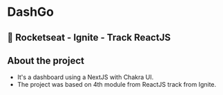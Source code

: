 # DashGo

## 🚀 Rocketseat - Ignite - Track ReactJS

## About the project
- It's a dashboard using a NextJS with Chakra UI.
- The project was based on 4th module from ReactJS track from Ignite.
